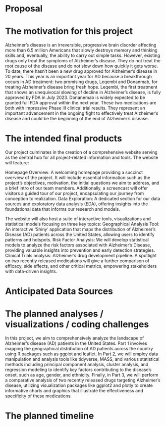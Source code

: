 Proposal
================

# The motivation for this project

Alzheimer’s disease is an irreversible, progressive brain disorder
affecting more than 6.5 million Americans that slowly destroys memory
and thinking skills and, eventually, the ability to carry out simple
tasks. However, existing drugs only treat the symptoms of Alzheimer’s
disease. They do not treat the root cause of the disease and do not slow
down how quickly it gets worse. To date, there hasn’t been a new drug
approved for Alzheimer’s disease in 20 years. This year is an important
year for AD because a breakthrough occurs in AD treatment: two promising
drugs, Leqembi and Donanmab, for treating Alzheimer’s disease bring
fresh hope. Leqembi, the first treatment that shows an unequivocal
slowing of decline in Alzheimer’s disease, is fully approved by FDA in
July 2023. Donanemab is widely expected to be granted full FDA approval
within the next year. These two medications are both with impressive
Phase III clinical trial results. They represent an important
advancement in the ongoing fight to effectively treat Alzheimer’s
disease and could be the beginning of the end of Alzheimer’s disease.

# The intended final products

Our project culminates in the creation of a comprehensive website
serving as the central hub for all project-related information and
tools. The website will feature:

Homepage Overview: A welcoming homepage providing a succinct overview of
the project. It will include essential information such as the project’s
objectives, motivation, the initial questions we aim to address, and a
brief intro of our team members. Additionally, a screencast will offer
visitors a guided tour of our project, encapsulating our journey from
conception to realization. Data Exploration: A dedicated section for our
data sources and exploratory data analysis (EDA), offering insights into
the foundational data that informs our research and models.

The website will also host a suite of interactive tools, visualizations
and statistical models focusing on three key topics: Geographical
Analysis Tool: An interactive ‘Shiny’ application that maps the
distribution of Alzheimer’s Disease (AD) patients across the United
States, allowing users to identify patterns and hotspots. Risk Factor
Analysis: We will develop statistical models to analyze the risk factors
associated with Alzheimer’s Disease, providing valuable insights into
prevention and early detection strategies. Clinical Trials analysis:
Alzheimer’s drug development pipeline. A spotlight on two recently
released medications will give a further comparison of efficacy, side
effects, and other critical metrics, empowering stakeholders with
data-driven insights.

# Anticipated Data Sources

# The planned analyses / visualizations / coding challenges

In this project, we aim to comprehensively analyze the landscape of
Alzheimer’s disease (AD) patients in the United States. Part 1 involves
mapping the geographical distribution of AD patients across the country
using R packages such as ggplot and leaflet. In Part 2, we will employ
data manipulation and analysis tools like tidyverse, MASS, and various
statistical methods including principal component analysis, cluster
analysis, and regression modeling to identify key factors contributing
to the disease’s onset, such as age, gender, and ethnicity. Finally, in
Part 3, we will perform a comparative analysis of two recently released
drugs targeting Alzheimer’s disease, utilizing visualization packages
like ggplot2 and plotly to create informative charts and graphics that
illustrate the effectiveness and specificity of these medications.

# The planned timeline

